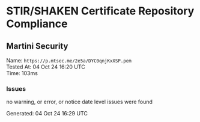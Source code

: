 # STIR/SHAKEN Certificate Repository Compliance

## Martini Security

Name: `https://p.mtsec.me/2e5a/DYC0qnjKxXSP.pem`\
Tested At: 04 Oct 24 16:20 UTC\
Time: 103ms

### Issues

no warning, or error, or notice date level issues were found

Generated: 04 Oct 24 16:29 UTC